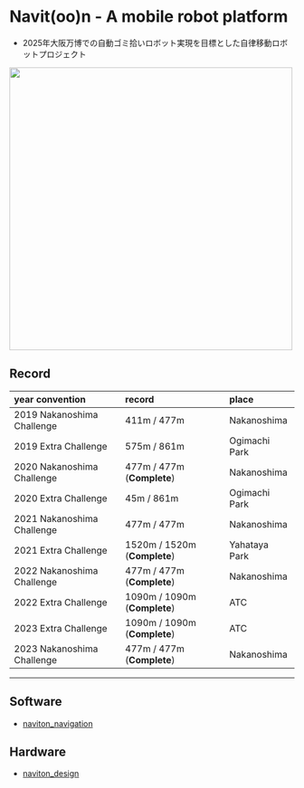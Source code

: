# Navit(oo)n - A mobile robot platform 
* 2025年大阪万博での自動ゴミ拾いロボット実現を目標とした自律移動ロボットプロジェクト
<img src="https://user-images.githubusercontent.com/36100321/140645407-81af34fd-451e-4b16-b041-acf035970be1.jpeg" width="500">

## Record

| year convention | record | place |
| :-- | :-- | :-- |
| 2019 Nakanoshima Challenge | 411m / 477m | Nakanoshima |
| 2019 Extra Challenge | 575m / 861m | Ogimachi Park |
| 2020 Nakanoshima Challenge | 477m / 477m (**Complete**) | Nakanoshima |
| 2020 Extra Challenge | 45m / 861m | Ogimachi Park |
| 2021 Nakanoshima Challenge | 477m / 477m | Nakanoshima |
| 2021 Extra Challenge | 1520m / 1520m (**Complete**) | Yahataya Park |
| 2022 Nakanoshima Challenge | 477m / 477m (**Complete**) | Nakanoshima |
| 2022 Extra Challenge | 1090m / 1090m (**Complete**) | ATC |
| 2023 Extra Challenge | 1090m / 1090m (**Complete**) | ATC |
| 2023 Nakanoshima Challenge | 477m / 477m (**Complete**) | Nakanoshima |


---
## Software
* [naviton_navigation](https://github.com/KobeKosenRobotics/naviton_navigation)
## Hardware
* [naviton_design](https://github.com/KobeKosenRobotics/naviton_design)
